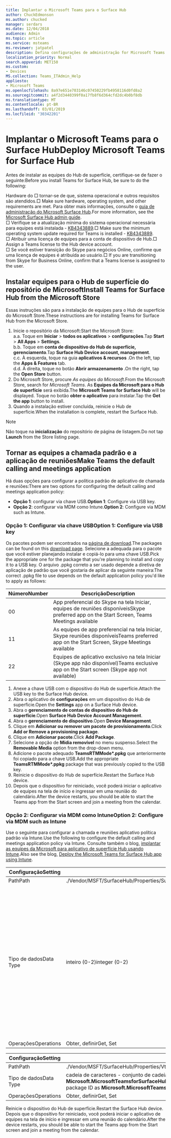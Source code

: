 ```yaml
---
title: Implantar o Microsoft Teams para o Surface Hub
author: ChuckEdmonson
ms.author: chucked
manager: serdars
ms.date: 12/04/2018
audience: Admin
ms.topic: article
ms.service: msteams
ms.reviewer: jatpatel
description: Defina configurações de administração for Microsoft Teams para o Hub de superfície.
localization_priority: Normal
search.appverid: MET150
ms.custom:
- Devices
MS.collection: Teams_ITAdmin_Help
appliesto:
- Microsoft Teams
ms.openlocfilehash: 8a97e651e703146c07450229fb4958116d0fd8a2
ms.sourcegitcommit: a4f2d3440399f0a17fb8f6d364cfd2dc4b0bf8db
ms.translationtype: MT
ms.contentlocale: pt-BR
ms.lasthandoff: 03/01/2019
ms.locfileid: "30342201"
---
```

<a name="deploy-microsoft-teams-for-surface-hub"></a><span data-ttu-id="0a21b-103">Implantar o Microsoft Teams para o Surface Hub</span><span class="sxs-lookup"><span data-stu-id="0a21b-103">Deploy Microsoft Teams for Surface Hub</span></span>
======================================

<span data-ttu-id="0a21b-104">Antes de instalar as equipes do Hub de superfície, certifique-se de fazer o seguinte:</span><span class="sxs-lookup"><span data-stu-id="0a21b-104">Before you install Teams for Surface Hub, be sure to do the following:</span></span>

 <span data-ttu-id="0a21b-105">Hardware do □ tornar-se de que, sistema operacional e outros requisitos são atendidos.</span><span class="sxs-lookup"><span data-stu-id="0a21b-105">□ Make sure hardware, operating system, and other requirements are met.</span></span> <span data-ttu-id="0a21b-106">Para obter mais informações, consulte o [guia de administração do Microsoft Surface Hub](https://docs.microsoft.com/surface-hub/).</span><span class="sxs-lookup"><span data-stu-id="0a21b-106">For more information, see the [Microsoft Surface Hub admin guide](https://docs.microsoft.com/surface-hub/).</span></span><br>
 <span data-ttu-id="0a21b-107">□ Verifique se a atualização mínima do sistema operacional necessária para equipes está instalada - [KB4343889](https://support.microsoft.com/help/4343889).</span><span class="sxs-lookup"><span data-stu-id="0a21b-107">□ Make sure the minimum operating system update required for Teams is installed - [KB4343889](https://support.microsoft.com/help/4343889).</span></span><br>
 <span data-ttu-id="0a21b-108">□ Atribuir uma licença de equipes para a conta de dispositivo de Hub.</span><span class="sxs-lookup"><span data-stu-id="0a21b-108">□ Assign a Teams license to the Hub device account.</span></span><br>
 <span data-ttu-id="0a21b-109">□ Se você estiver transição do Skype para negócios Online, confirme que uma licença de equipes é atribuída ao usuário.</span><span class="sxs-lookup"><span data-stu-id="0a21b-109">□ If you are transitioning from Skype for Business Online, confirm that a Teams license is assigned to the user.</span></span>

## <a name="install-teams-for-surface-hub-from-the-microsoft-store"></a><span data-ttu-id="0a21b-110">Instalar equipes para o Hub de superfície do repositório de Microsoft</span><span class="sxs-lookup"><span data-stu-id="0a21b-110">Install Teams for Surface Hub from the Microsoft Store</span></span> 

<span data-ttu-id="0a21b-111">Essas instruções são para a instalação de equipes para o Hub de superfície do Microsoft Store.</span><span class="sxs-lookup"><span data-stu-id="0a21b-111">These instructions are for installing Teams for Surface Hub from the Microsoft Store.</span></span> 
 
1. <span data-ttu-id="0a21b-112">Inicie o repositório da Microsoft:</span><span class="sxs-lookup"><span data-stu-id="0a21b-112">Start the Microsoft Store:</span></span><br>
   <span data-ttu-id="0a21b-113">a.</span><span class="sxs-lookup"><span data-stu-id="0a21b-113">a.</span></span> <span data-ttu-id="0a21b-114">Toque em **Iniciar** > **todos os aplicativos** > **configurações**.</span><span class="sxs-lookup"><span data-stu-id="0a21b-114">Tap **Start** > **All Apps** > **Settings**.</span></span><br> <span data-ttu-id="0a21b-115">b.</span><span class="sxs-lookup"><span data-stu-id="0a21b-115">b.</span></span> <span data-ttu-id="0a21b-116">Toque em **conta de dispositivo do Hub de superfície, gerenciamento**.</span><span class="sxs-lookup"><span data-stu-id="0a21b-116">Tap **Surface Hub Device account, management**.</span></span><br>
   <span data-ttu-id="0a21b-117">c.</span><span class="sxs-lookup"><span data-stu-id="0a21b-117">c.</span></span> <span data-ttu-id="0a21b-118">À esquerda, toque na guia **aplicativos & recursos** .</span><span class="sxs-lookup"><span data-stu-id="0a21b-118">On the left, tap the **Apps & Features** tab.</span></span><br> <span data-ttu-id="0a21b-119">d.</span><span class="sxs-lookup"><span data-stu-id="0a21b-119">d.</span></span> <span data-ttu-id="0a21b-120">À direita, toque no botão **Abrir armazenamento** .</span><span class="sxs-lookup"><span data-stu-id="0a21b-120">On the right, tap the **Open Store** button.</span></span> 
2. <span data-ttu-id="0a21b-121">Do Microsoft Store, procure *As equipes da Microsoft*.</span><span class="sxs-lookup"><span data-stu-id="0a21b-121">From the Microsoft Store, search for *Microsoft Teams*.</span></span> <span data-ttu-id="0a21b-122">As **Equipes da Microsoft para o Hub de superfície** será exibida.</span><span class="sxs-lookup"><span data-stu-id="0a21b-122">The **Microsoft Teams for Surface Hub** will be displayed.</span></span> <span data-ttu-id="0a21b-123">Toque no botão **obter o aplicativo** para instalar.</span><span class="sxs-lookup"><span data-stu-id="0a21b-123">Tap the **Get the app** button to install.</span></span>  
3. <span data-ttu-id="0a21b-124">Quando a instalação estiver concluída, reinicie o Hub de superfície.</span><span class="sxs-lookup"><span data-stu-id="0a21b-124">When the installation is complete, restart the Surface Hub.</span></span> 

> [!NOTE]
> <span data-ttu-id="0a21b-125">Não toque na **inicialização** do repositório de página de listagem.</span><span class="sxs-lookup"><span data-stu-id="0a21b-125">Do not tap **Launch** from the Store listing page.</span></span>

## <a name="make-teams-the-default-calling-and-meetings-application"></a><span data-ttu-id="0a21b-126">Tornar as equipes a chamada padrão e a aplicação de reuniões</span><span class="sxs-lookup"><span data-stu-id="0a21b-126">Make Teams the default calling and meetings application</span></span>
 
<span data-ttu-id="0a21b-127">Há duas opções para configurar a política padrão de aplicativo de chamada e reuniões:</span><span class="sxs-lookup"><span data-stu-id="0a21b-127">There are two options for configuring the default calling and meetings application policy:</span></span> 

- <span data-ttu-id="0a21b-128">**Opção 1**: configurar via chave USB.</span><span class="sxs-lookup"><span data-stu-id="0a21b-128">**Option 1**: Configure via USB key.</span></span> 
- <span data-ttu-id="0a21b-129">**Opção 2**: configurar via MDM como Intune.</span><span class="sxs-lookup"><span data-stu-id="0a21b-129">**Option 2**: Configure via MDM such as Intune.</span></span>
 
### <a name="option-1-configure-via-usb-key"></a><span data-ttu-id="0a21b-130">Opção 1: Configurar via chave USB</span><span class="sxs-lookup"><span data-stu-id="0a21b-130">Option 1: Configure via USB key</span></span> 
 
<span data-ttu-id="0a21b-131">Os pacotes podem ser encontrados na [página de download](https://1drv.ms/f/s!ArcnbnREun0Vnp9Wps9MlWB-UJZw3g).</span><span class="sxs-lookup"><span data-stu-id="0a21b-131">The packages can be found on this [download page](https://1drv.ms/f/s!ArcnbnREun0Vnp9Wps9MlWB-UJZw3g).</span></span> <span data-ttu-id="0a21b-132">Selecione a adequada para o pacote que você estiver planejando instalar e copiá-lo para uma chave USB.</span><span class="sxs-lookup"><span data-stu-id="0a21b-132">Pick the appropriate one for the package that you're planning to install and copy it to a USB key.</span></span> <span data-ttu-id="0a21b-133">O arquivo .ppkg correto a ser usado depende a diretiva de aplicação de padrão que você gostaria de aplicar da seguinte maneira:</span><span class="sxs-lookup"><span data-stu-id="0a21b-133">The correct .ppkg file to use depends on the default application policy you'd like to apply as follows:</span></span> 

|<span data-ttu-id="0a21b-134">Número</span><span class="sxs-lookup"><span data-stu-id="0a21b-134">Number</span></span>  |<span data-ttu-id="0a21b-135">Descrição</span><span class="sxs-lookup"><span data-stu-id="0a21b-135">Description</span></span>  |
|---------|---------|
|<span data-ttu-id="0a21b-136">0</span><span class="sxs-lookup"><span data-stu-id="0a21b-136">0</span></span>     | <span data-ttu-id="0a21b-137">App preferencial do Skype na tela Iniciar, equipes de reuniões disponíveis</span><span class="sxs-lookup"><span data-stu-id="0a21b-137">Skype preferred app on the Start Screen, Teams Meetings available</span></span>        |
|<span data-ttu-id="0a21b-138">1</span><span class="sxs-lookup"><span data-stu-id="0a21b-138">1</span></span>     | <span data-ttu-id="0a21b-139">As equipes de app preferencial na tela Iniciar, Skype reuniões disponíveis</span><span class="sxs-lookup"><span data-stu-id="0a21b-139">Teams preferred app on the Start Screen, Skype Meetings available</span></span>        |
|<span data-ttu-id="0a21b-140">2</span><span class="sxs-lookup"><span data-stu-id="0a21b-140">2</span></span>     | <span data-ttu-id="0a21b-141">Equipes de aplicativo exclusivo na tela Iniciar (Skype app não disponível)</span><span class="sxs-lookup"><span data-stu-id="0a21b-141">Teams exclusive app on the Start screen (Skype app not available)</span></span>        |
 
1. <span data-ttu-id="0a21b-142">Anexe a chave USB com o dispositivo do Hub de superfície.</span><span class="sxs-lookup"><span data-stu-id="0a21b-142">Attach the USB key to the Surface Hub device.</span></span> 
2. <span data-ttu-id="0a21b-143">Abra o aplicativo de **configurações** em um dispositivo do Hub de superfície.</span><span class="sxs-lookup"><span data-stu-id="0a21b-143">Open the **Settings** app on a Surface Hub device.</span></span> 
3. <span data-ttu-id="0a21b-144">Abra o **gerenciamento de contas de dispositivo do Hub de superfície**.</span><span class="sxs-lookup"><span data-stu-id="0a21b-144">Open **Surface Hub Device Account Management**.</span></span>
4. <span data-ttu-id="0a21b-145">Abra o **gerenciamento de dispositivo**.</span><span class="sxs-lookup"><span data-stu-id="0a21b-145">Open **Device Management**.</span></span> 
5. <span data-ttu-id="0a21b-146">Clique em **Adicionar ou remover um pacote de provisionamento**.</span><span class="sxs-lookup"><span data-stu-id="0a21b-146">Click **Add or Remove a provisioning package**.</span></span> 
6. <span data-ttu-id="0a21b-147">Clique em **Adicionar pacote**.</span><span class="sxs-lookup"><span data-stu-id="0a21b-147">Click **Add Package**.</span></span>
7. <span data-ttu-id="0a21b-148">Selecione a opção de **Mídia removível** no menu suspenso.</span><span class="sxs-lookup"><span data-stu-id="0a21b-148">Select the **Removable Media** option from the drop-down menu.</span></span> 
8. <span data-ttu-id="0a21b-149">Adicione o pacote adequado <strong>TeamsRTMMode\*.ppkg</strong> que anteriormente foi copiado para a chave USB.</span><span class="sxs-lookup"><span data-stu-id="0a21b-149">Add the appropriate <strong>TeamsRTMMode\*.ppkg</strong> package that was previously copied to the USB key.</span></span> 
9. <span data-ttu-id="0a21b-150">Reinicie o dispositivo do Hub de superfície.</span><span class="sxs-lookup"><span data-stu-id="0a21b-150">Restart the Surface Hub device.</span></span> 
10. <span data-ttu-id="0a21b-151">Depois que o dispositivo for reiniciado, você poderá iniciar o aplicativo de equipes na tela de início e ingressar em uma reunião do calendário.</span><span class="sxs-lookup"><span data-stu-id="0a21b-151">After the device restarts, you should be able to start the Teams app from the Start screen and join a meeting from the calendar.</span></span> 

### <a name="option-2-configure-via-mdm-such-as-intune"></a><span data-ttu-id="0a21b-152">Opção 2: Configurar via MDM como Intune</span><span class="sxs-lookup"><span data-stu-id="0a21b-152">Option 2: Configure via MDM such as Intune</span></span> 

<span data-ttu-id="0a21b-153">Use o seguinte para configurar a chamada e reuniões aplicativo política padrão via Intune.</span><span class="sxs-lookup"><span data-stu-id="0a21b-153">Use the following to configure the default calling and meetings application policy via Intune.</span></span> <span data-ttu-id="0a21b-154">Consulte também o blog, [implantar as equipes da Microsoft para aplicativo de superfície Hub usando Intune](https://blogs.technet.microsoft.com/y0av/2018/07/16/97/).</span><span class="sxs-lookup"><span data-stu-id="0a21b-154">Also see the blog, [Deploy the Microsoft Teams for Surface Hub app using Intune](https://blogs.technet.microsoft.com/y0av/2018/07/16/97/).</span></span>

|<span data-ttu-id="0a21b-155">Configuração</span><span class="sxs-lookup"><span data-stu-id="0a21b-155">Setting</span></span>   |<span data-ttu-id="0a21b-156">Valor</span><span class="sxs-lookup"><span data-stu-id="0a21b-156">Value</span></span>    |<span data-ttu-id="0a21b-157">Descrição</span><span class="sxs-lookup"><span data-stu-id="0a21b-157">Description</span></span>    |
|----------|---------|---------|
|<span data-ttu-id="0a21b-158">Path</span><span class="sxs-lookup"><span data-stu-id="0a21b-158">Path</span></span>      | <span data-ttu-id="0a21b-159">./Vendor/MSFT/SurfaceHub/Properties/SurfaceHubMeetingMode</span><span class="sxs-lookup"><span data-stu-id="0a21b-159">./Vendor/MSFT/SurfaceHub/Properties/SurfaceHubMeetingMode</span></span>        |
|<span data-ttu-id="0a21b-160">Tipo de dados</span><span class="sxs-lookup"><span data-stu-id="0a21b-160">Data Type</span></span> | <span data-ttu-id="0a21b-161">inteiro (0-2)</span><span class="sxs-lookup"><span data-stu-id="0a21b-161">integer (0-2)</span></span>   |<span data-ttu-id="0a21b-162">0 - app preferencial do Skype na tela Iniciar, equipes de reuniões disponíveis</span><span class="sxs-lookup"><span data-stu-id="0a21b-162">0 - Skype preferred app on the Start Screen, Teams Meetings available</span></span><br><span data-ttu-id="0a21b-163">1 - equipes preferencial app na tela Iniciar, Skype reuniões disponíveis</span><span class="sxs-lookup"><span data-stu-id="0a21b-163">1 - Teams preferred app on the Start Screen, Skype Meetings available</span></span><br><span data-ttu-id="0a21b-164">2 - equipes de aplicativo exclusivo na tela Iniciar (Skype app não disponível)</span><span class="sxs-lookup"><span data-stu-id="0a21b-164">2 - Teams exclusive app on the Start screen (Skype app not available)</span></span> |
|<span data-ttu-id="0a21b-165">Operações</span><span class="sxs-lookup"><span data-stu-id="0a21b-165">Operations</span></span>| <span data-ttu-id="0a21b-166">Obter, definir</span><span class="sxs-lookup"><span data-stu-id="0a21b-166">Get, Set</span></span>        |

|<span data-ttu-id="0a21b-167">Configuração</span><span class="sxs-lookup"><span data-stu-id="0a21b-167">Setting</span></span>   |<span data-ttu-id="0a21b-168">Valor</span><span class="sxs-lookup"><span data-stu-id="0a21b-168">Value</span></span>    |
|----------|---------|
|<span data-ttu-id="0a21b-169">Path</span><span class="sxs-lookup"><span data-stu-id="0a21b-169">Path</span></span>      | <span data-ttu-id="0a21b-170">./Vendor/MSFT/SurfaceHub/Properties/VtcAppPackageId</span><span class="sxs-lookup"><span data-stu-id="0a21b-170">./Vendor/MSFT/SurfaceHub/Properties/VtcAppPackageId</span></span>        |
|<span data-ttu-id="0a21b-171">Tipo de dados</span><span class="sxs-lookup"><span data-stu-id="0a21b-171">Data Type</span></span> | <span data-ttu-id="0a21b-172">cadeia de caracteres - conjunto de cadeia de caracteres para a ID do pacote de aplicativo de equipes como **Microsoft.MicrosoftTeamsforSurfaceHub_8wekyb3d8bbwe! As equipes**</span><span class="sxs-lookup"><span data-stu-id="0a21b-172">string - set string to Teams application package ID as **Microsoft.MicrosoftTeamsforSurfaceHub_8wekyb3d8bbwe!Teams**</span></span> |
|<span data-ttu-id="0a21b-173">Operações</span><span class="sxs-lookup"><span data-stu-id="0a21b-173">Operations</span></span>| <span data-ttu-id="0a21b-174">Obter, definir</span><span class="sxs-lookup"><span data-stu-id="0a21b-174">Get, Set</span></span>        |

<span data-ttu-id="0a21b-175">Reinicie o dispositivo do Hub de superfície.</span><span class="sxs-lookup"><span data-stu-id="0a21b-175">Restart the Surface Hub device.</span></span> <span data-ttu-id="0a21b-176">Depois que o dispositivo for reiniciado, você poderá iniciar o aplicativo de equipes na tela de início e ingressar em uma reunião do calendário.</span><span class="sxs-lookup"><span data-stu-id="0a21b-176">After the device restarts, you should be able to start the Teams app from the Start screen and join a meeting from the calendar.</span></span>

